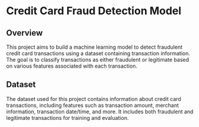 # Credit Card Fraud Detection Model

## Overview
This project aims to build a machine learning model to detect fraudulent credit card transactions using a dataset containing transaction information. The goal is to classify transactions as either fraudulent or legitimate based on various features associated with each transaction.

## Dataset
The dataset used for this project contains information about credit card transactions, including features such as transaction amount, merchant information, transaction date/time, and more. It includes both fraudulent and legitimate transactions for training and evaluation.

